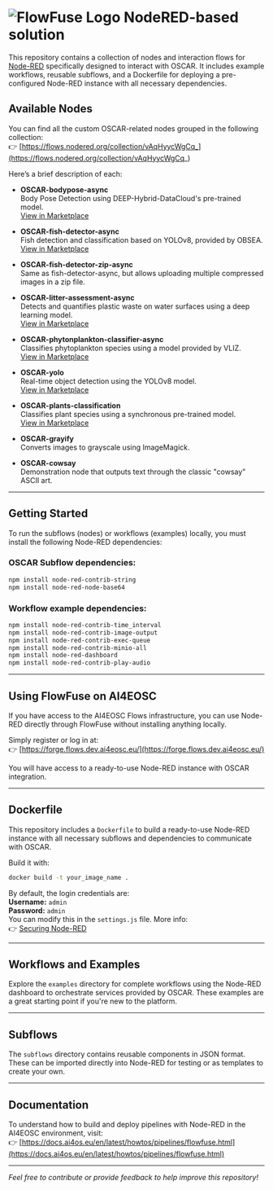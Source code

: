 # ![FlowFuse Logo](https://avatars.githubusercontent.com/u/122208269?s=200&v=4) NodeRED-based solution

This repository contains a collection of nodes and interaction flows for [Node-RED](https://nodered.org/) specifically designed to interact with OSCAR. It includes example workflows, reusable subflows, and a Dockerfile for deploying a pre-configured Node-RED instance with all necessary dependencies.

## Available Nodes

You can find all the custom OSCAR-related nodes grouped in the following collection:  
👉 [https://flows.nodered.org/collection/vAqHyycWgCq_](https://flows.nodered.org/collection/vAqHyycWgCq_)

Here’s a brief description of each:

- **OSCAR-bodypose-async**  
  Body Pose Detection using DEEP-Hybrid-DataCloud's pre-trained model.  
  [View in Marketplace](https://marketplace.deep-hybrid-datacloud.eu/modules/deep-oc-posenet-tf.html)

- **OSCAR-fish-detector-async**  
  Fish detection and classification based on YOLOv8, provided by OBSEA.  
  [View in Marketplace](https://dashboard.cloud.ai4eosc.eu/catalog/modules/obsea-fish-detection)

- **OSCAR-fish-detector-zip-async**  
  Same as fish-detector-async, but allows uploading multiple compressed images in a zip file.

- **OSCAR-litter-assessment-async**  
  Detects and quantifies plastic waste on water surfaces using a deep learning model.  
  [View in Marketplace](https://marketplace.deep-hybrid-datacloud.eu/modules/uc-cleluschko-deep-oc-litter-assessment-service.html)

- **OSCAR-phytonplankton-classifier-async**  
  Classifies phytoplankton species using a model provided by VLIZ.  
  [View in Marketplace](https://marketplace.deep-hybrid-datacloud.eu/modules/deep-oc-phytoplankton-classification-tf.html)

- **OSCAR-yolo**  
  Real-time object detection using the YOLOv8 model.  
  [View in Marketplace](https://marketplace.deep-hybrid-datacloud.eu/modules/deep-oc-yolov8-api.html)

- **OSCAR-plants-classification**  
  Classifies plant species using a synchronous pre-trained model.  
  [View in Marketplace](https://marketplace.deep-hybrid-datacloud.eu/modules/deep-oc-plants-classification-tf.html)

- **OSCAR-grayify**  
  Converts images to grayscale using ImageMagick.

- **OSCAR-cowsay**  
  Demonstration node that outputs text through the classic "cowsay" ASCII art.

---

## Getting Started

To run the subflows (nodes) or workflows (examples) locally, you must install the following Node-RED dependencies:

### OSCAR Subflow dependencies:

```bash
npm install node-red-contrib-string
npm install node-red-node-base64
```

### Workflow example dependencies:

```bash
npm install node-red-contrib-time_interval
npm install node-red-contrib-image-output
npm install node-red-contrib-exec-queue
npm install node-red-contrib-minio-all
npm install node-red-dashboard
npm install node-red-contrib-play-audio
```

---

## Using FlowFuse on AI4EOSC

If you have access to the AI4EOSC Flows infrastructure, you can use Node-RED directly through FlowFuse without installing anything locally.

Simply register or log in at:  
👉 [https://forge.flows.dev.ai4eosc.eu/](https://forge.flows.dev.ai4eosc.eu/)

You will have access to a ready-to-use Node-RED instance with OSCAR integration.

---

## Dockerfile

This repository includes a `Dockerfile` to build a ready-to-use Node-RED instance with all necessary subflows and dependencies to communicate with OSCAR.

Build it with:

```bash
docker build -t your_image_name .
```

By default, the login credentials are:  
**Username:** `admin`  
**Password:** `admin`  
You can modify this in the `settings.js` file. More info:  
👉 [Securing Node-RED](https://nodered.org/docs/user-guide/runtime/securing-node-red)

---

## Workflows and Examples

Explore the `examples` directory for complete workflows using the Node-RED dashboard to orchestrate services provided by OSCAR. These examples are a great starting point if you're new to the platform.

---

## Subflows

The `subflows` directory contains reusable components in JSON format. These can be imported directly into Node-RED for testing or as templates to create your own.

---

## Documentation

To understand how to build and deploy pipelines with Node-RED in the AI4EOSC environment, visit:  
👉 [https://docs.ai4os.eu/en/latest/howtos/pipelines/flowfuse.html](https://docs.ai4os.eu/en/latest/howtos/pipelines/flowfuse.html)

---

*Feel free to contribute or provide feedback to help improve this repository!*

